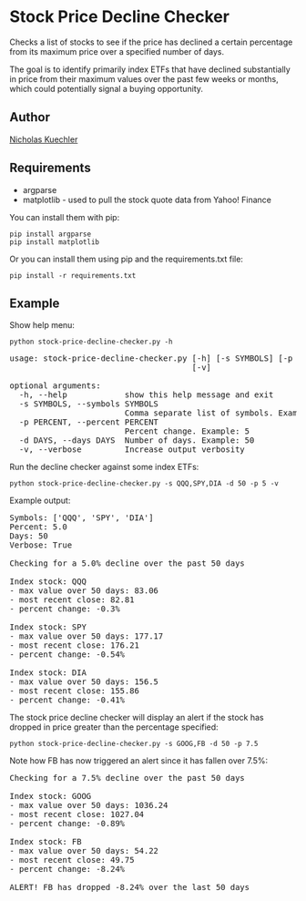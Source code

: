 Stock Price Decline Checker
===========================

Checks a list of stocks to see if the price has declined a certain percentage
from its maximum price over a specified number of days.

The goal is to identify primarily index ETFs that have declined substantially
in price from their maximum values over the past few weeks or months, which
could potentially signal a buying opportunity.

## Author

<a href="http://www.nicholaskuechler.com/">Nicholas Kuechler</a>

## Requirements

* argparse
* matplotlib - used to pull the stock quote data from Yahoo! Finance

You can install them with pip:

    pip install argparse
    pip install matplotlib

Or you can install them using pip and the requirements.txt file:

    pip install -r requirements.txt

## Example

Show help menu:

    python stock-price-decline-checker.py -h

<pre>
usage: stock-price-decline-checker.py [-h] [-s SYMBOLS] [-p PERCENT] [-d DAYS]
                                      [-v]

optional arguments:
  -h, --help            show this help message and exit
  -s SYMBOLS, --symbols SYMBOLS
                        Comma separate list of symbols. Example: SPY,QQQ
  -p PERCENT, --percent PERCENT
                        Percent change. Example: 5
  -d DAYS, --days DAYS  Number of days. Example: 50
  -v, --verbose         Increase output verbosity
</pre>

Run the decline checker against some index ETFs:

    python stock-price-decline-checker.py -s QQQ,SPY,DIA -d 50 -p 5 -v

Example output:

<pre>
Symbols: ['QQQ', 'SPY', 'DIA']
Percent: 5.0
Days: 50
Verbose: True

Checking for a 5.0% decline over the past 50 days

Index stock: QQQ
- max value over 50 days: 83.06
- most recent close: 82.81
- percent change: -0.3%

Index stock: SPY
- max value over 50 days: 177.17
- most recent close: 176.21
- percent change: -0.54%

Index stock: DIA
- max value over 50 days: 156.5
- most recent close: 155.86
- percent change: -0.41%
</pre>

The stock price decline checker will display an alert if the stock has dropped
in price greater than the percentage specified:

    python stock-price-decline-checker.py -s GOOG,FB -d 50 -p 7.5

Note how FB has now triggered an alert since it has fallen over 7.5%:

<pre>
Checking for a 7.5% decline over the past 50 days

Index stock: GOOG
- max value over 50 days: 1036.24
- most recent close: 1027.04
- percent change: -0.89%

Index stock: FB
- max value over 50 days: 54.22
- most recent close: 49.75
- percent change: -8.24%

ALERT! FB has dropped -8.24% over the last 50 days
</pre>